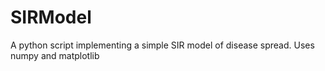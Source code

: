 # SIRModel
A python script implementing a simple SIR model of disease spread. Uses numpy and matplotlib
